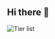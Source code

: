 ## Hi there 👋

![Tier list](https://github.com/user-attachments/assets/5f7e3825-e9e5-4b5b-8044-e11bdacd0649)

<!--
**Squid-Nayth/Squid-Nayth** is a ✨ _special_ ✨ repository because its `README.md` (this file) appears on your GitHub profile.

Here are some ideas to get you started:

- 🔭 I’m currently working on ...
- 🌱 I’m currently learning ...
- 👯 I’m looking to collaborate on ...
- 🤔 I’m looking for help with ...
- 💬 Ask me about ...
- 📫 How to reach me: ...
- 😄 Pronouns: ...
- ⚡ Fun fact: ...
-->
